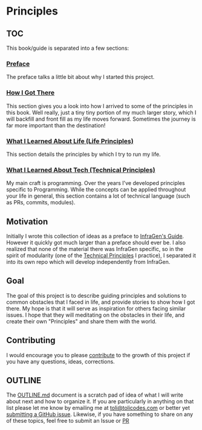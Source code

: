 # Principles

## TOC
This book/guide is separated into a few sections:

### [Preface](./preface.md)
The preface talks a little bit about why I started this project.

### [How I Got There](./how-i-got-there.md)
This section gives you a look into how I arrived to some of the principles in this book. Well really, just a tiny tiny portion of my much larger story, which I will backfill and front fill as my life moves forward. Sometimes the journey is far more important than the destination!

### [What I Learned About Life (Life Principles)](./life-principles.md)
This section details the principles by which I try to run my life.

### [What I Learned About Tech (Technical Principles)](./technical-principles)
My main craft is programming. Over the years I've developed principles specific to Programming. While the concepts can be applied throughout your life in general, this section contains a lot of technical language (such as PRs, commits, modules).

## Motivation
Initially I wrote this collection of ideas as a preface to [InfraGen's Guide](http://github.com/hoverinc/infragen/guide). However it quickly got much larger than a preface should ever be. I also realized that none of the material there was InfraGen specific, so in the spirit of modularity (one of the [Technical Principles](./technical-principles.md) I practice), I separated it into its own repo which will develop independently from InfraGen.

## Goal
The goal of this project is to describe guiding principles and solutions to common obstacles that I faced in life, and provide stories to show how I got there. My hope is that it will serve as inspiration for others facing similar issues. I hope that they will meditating on the obstacles in their life, and create their own "Principles" and share them with the world.

## Contributing
I would encourage you to please [contribute](./CONTRIBUTING.md) to the growth of this project if you have any questions, ideas, corrections.

## OUTLINE
The [OUTLINE.md](./OUTLINE.md) document is a scratch pad of idea of what I will write about next and how to organize it. If you are particularly in anything on that list please let me know by emailing me at [toli@tolicodes.com](mailto:toli@tolicodes.com) or better yet [submitting a GitHub issue](https://github.com/tolicodes/principles/issues). Likewise, if you have something to share on any of these topics, feel free to submit an Issue or [PR](https://github.com/tolicodes/principles/pulls)